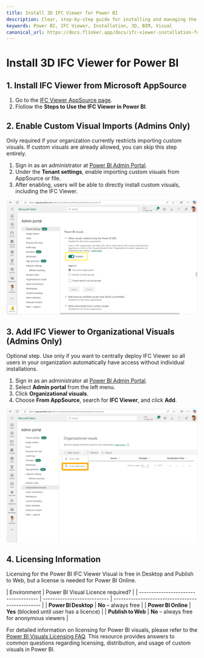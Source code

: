 ```yaml
---
title: Install 3D IFC Viewer for Power BI
description: Clear, step-by-step guide for installing and managing the IFC Viewer in Power BI.
keywords: Power BI, IFC Viewer, Installation, 3D, BIM, Visual
canonical_url: https://docs.flinker.app/docs/ifc-viewer-installation-for-power-bi.html
---
```


# Install 3D IFC Viewer for Power BI

## 1. Install IFC Viewer from Microsoft AppSource
1. Go to the [IFC Viewer AppSource page](https://appsource.microsoft.com/en-us/product/power-bi-visuals/flinkergmbh1644589155747.ifc-viewer).
2. Flollow the **Steps to Use the IFC Viewer in Power BI**.

## 2. Enable Custom Visual Imports (Admins Only)

Only required if your organization currently restricts importing custom visuals. If custom visuals are already allowed, you can skip this step entirely.

1. Sign in as an administrator at [Power BI Admin Portal](https://app.powerbi.com/admin-portal).
2. Under the **Tenant settings**, enable importing custom visuals from AppSource or file.
3. After enabling, users will be able to directly install custom visuals, including the IFC Viewer.

![Allow Custom Visuals](/_media/allow-visuals-created-using-the-power-bi-sdk.png)


## 3. Add IFC Viewer to Organizational Visuals (Admins Only)
Optional step. Use only if you want to centrally deploy IFC Viewer so all users in your organization automatically have access without individual installations.

1. Sign in as an administrator at [Power BI Admin Portal](https://app.powerbi.com/admin-portal).
2. Select **Admin portal** from the left menu.
3. Click **Organizational visuals**.
4. Choose **From AppSource**, search for **IFC Viewer**, and click **Add**.

![Organizational Visuals Screenshot](/_media/add-ifc-viewer-to-organizational-visuals.png)


## 4. Licensing Information

Licensing for the Power BI IFC Viewer Visual is free in Desktop and Publish to Web, but a license is needed for Power BI Online.


| Environment                          | Power BI Visual Licence required?     |
| ------------------------------------ | --------------------------- | ------------------------------------------------ |
| **Power BI Desktop**                 | **No** – always free                             |
| **Power BI Online**                   | **Yes** (blocked until user has a licence)      |
| **Publish to Web**                   | **No** – always free for anonymous viewers |


For detailed information on licensing for Power BI visuals, please refer to the [Power BI Visuals Licensing FAQ](https://learn.microsoft.com/en-us/power-bi/developer/visuals/licensing-faq). This resource provides answers to common questions regarding licensing, distribution, and usage of custom visuals in Power BI.


